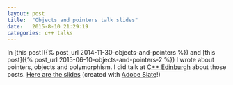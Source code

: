 ```yaml
---
layout: post
title:  "Objects and pointers talk slides"
date:   2015-8-10 21:29:19
categories: c++ talks
---
```


In [this post]({% post_url 2014-11-30-objects-and-pointers %}) and [this post]({% post_url 2015-06-10-objects-and-pointers-2 %}) I wrote about pointers, objects and polymorphism. I did talk at [C++ Edinburgh](http://cppedinburgh.uk) about those posts. [Here are the slides](https://slate.adobe.com/a/REYAE) (created with [Adobe Slate](https://standout.adobe.com/slate/)!)
